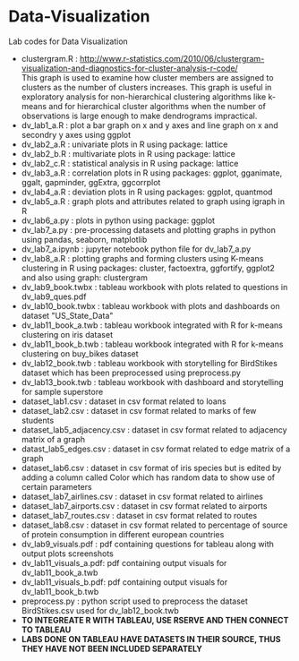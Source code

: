 # Data-Visualization
Lab codes for Data Visualization
- clustergram.R : http://www.r-statistics.com/2010/06/clustergram-visualization-and-diagnostics-for-cluster-analysis-r-code/ <br/>
This graph is used to examine how cluster members are assigned to clusters as the number of clusters increases.
This graph is useful in exploratory analysis for non-hierarchical clustering algorithms like k-means and for hierarchical cluster algorithms when the number of observations is large enough to make dendrograms impractical.
- dv_lab1_a.R : plot a bar graph on x and y axes and line graph on x and secondry y axes using ggplot 
- dv_lab2_a.R : univariate plots in R using package: lattice
- dv_lab2_b.R : multivariate plots in R using package: lattice
- dv_lab2_c.R : statistical analysis in R using package: lattice
- dv_lab3_a.R : correlation plots in R using packages: ggplot, gganimate, ggalt, gapminder, ggExtra, ggcorrplot
- dv_lab4_a.R : deviation plots in R using packages: ggplot, quantmod
- dv_lab5_a.R : graph plots and attributes related to graph using igraph in R
- dv_lab6_a.py : plots in python using package: ggplot 
- dv_lab7_a.py : pre-processing datasets and plotting graphs in python using pandas, seaborn, matplotlib
- dv_lab7_a.ipynb : jupyter notebook python file for dv_lab7_a.py
- dv_lab8_a.R : plotting graphs and forming clusters using K-means clustering in R using packages: cluster, factoextra, ggfortify, ggplot2 and also using graph: clustergram  
- dv_lab9_book.twbx : tableau workbook with plots related to questions in dv_lab9_ques.pdf
- dv_lab10_book.twbx : tableau workbook with plots and dashboards on dataset "US_State_Data"
- dv_lab11_book_a.twb : tableau workbook integrated with R for k-means clustering on iris dataset
- dv_lab11_book_b.twb : tableau workbook integrated with R for k-means clustering on buy_bikes dataset
- dv_lab12_book.twb : tableau workbook with storytelling for BirdStikes dataset which has been preprocessed using preprocess.py
- dv_lab13_book.twb : tableau workbook with dashboard and storytelling for sample superstore
- dataset_lab1.csv : dataset in csv format related to loans
- dataset_lab2.csv : dataset in csv format related to marks of few students
- dataset_lab5_adjacency.csv : dataset in csv format related to adjacency matrix of a graph
- datast_lab5_edges.csv : dataset in csv format related to edge matrix of a graph
- dataset_lab6.csv : dataset in csv format of iris species but is edited by adding a column called Color which has random data to show use of certain parameters
- dataset_lab7_airlines.csv : dataset in csv format related to airlines
- dataset_lab7_airports.csv : dataset in csv format related to airports
- dataset_lab7_routes.csv : dataset in csv format related to routes
- dataset_lab8.csv : dataset in csv format related to percentage of source of protein consumption in different european countries
- dv_lab9_visuals.pdf : pdf containing questions for tableau along with output plots screenshots
- dv_lab11_visuals_a.pdf: pdf containing output visuals for dv_lab11_book_a.twb
- dv_lab11_visuals_b.pdf: pdf containing output visuals for dv_lab11_book_b.twb
- preprocess.py : python script used to preprocess the dataset BirdStikes.csv used for dv_lab12_book.twb 
- **TO INTEGREATE R WITH TABLEAU, USE RSERVE AND THEN CONNECT TO TABLEAU**
- **LABS DONE ON TABLEAU HAVE DATASETS IN THEIR SOURCE, THUS THEY HAVE NOT BEEN INCLUDED SEPARATELY**
